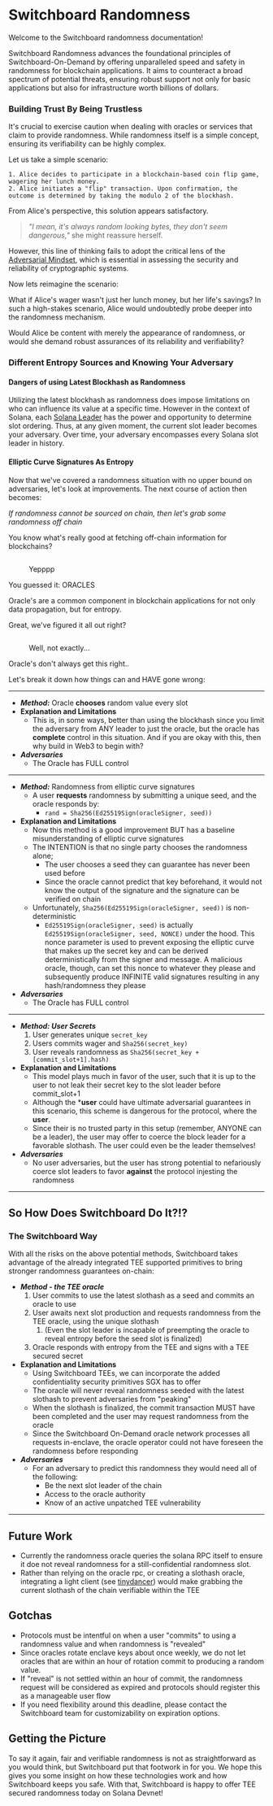 # Switchboard   Randomness

Welcome to the Switchboard randomness documentation!

Switchboard Randomness advances the foundational principles of Switchboard-On-Demand by offering unparalleled speed and safety in randomness for blockchain applications. It aims to counteract a broad spectrum of potential threats, ensuring robust support not only for basic applications but also for infrastructure worth billions of dollars.

### Building Trust By Being Trustless

It's crucial to exercise caution when dealing with oracles or services that claim to provide randomness. While randomness itself is a simple concept, ensuring its verifiability can be highly complex.

Let us take a simple scenario:

```
1. Alice decides to participate in a blockchain-based coin flip game, wagering her lunch money.
2. Alice initiates a "flip" transaction. Upon confirmation, the outcome is determined by taking the modulo 2 of the blockhash.
```

From Alice's perspective, this solution appears satisfactory.

> _"I mean, it's always random looking bytes, they don't seem dangerous,"_ she might reassure herself.

However, this line of thinking fails to adopt the critical lens of the [Adversarial Mindset](https://papers.ssrn.com/sol3/papers.cfm?abstract\_id=3573099), which is essential in assessing the security and reliability of cryptographic systems.

Now lets reimagine the scenario:

What if Alice's wager wasn't just her lunch money, but her life's savings? In such a high-stakes scenario, Alice would undoubtedly probe deeper into the randomness mechanism.

Would Alice be content with merely the appearance of randomness, or would she demand robust assurances of its reliability and verifiability?

### Different Entropy Sources and Knowing Your Adversary

#### Dangers of using Latest Blockhash as Randomness

Utilizing the latest blockhash as randomness does impose limitations on who can influence its value at a specific time. However in the context of Solana, each [Solana Leader](https://docs.solanalabs.com/consensus/leader-rotation) has the power and opportunity to determine slot ordering. Thus, at any given moment, the current slot leader becomes your adversary. Over time, your adversary encompasses every Solana slot leader in history.

#### Elliptic Curve Signatures As Entropy

Now that we've covered a randomness situation with no upper bound on adversaries, let's look at improvements. The next course of action then becomes:

_If randomness cannot be sourced on chain, then let's grab some randomness off chain_

You know what's really good at fetching off-chain information for blockchains?

<figure><img src="../../.gitbook/assets/spaces_Sgm72uKz5YhjYH7GcbB5_uploads_CAee9wEae0N0GAD5DNCo_giphy-1-1.webp" alt=""><figcaption><p>Yepppp</p></figcaption></figure>

You guessed it: ORACLES

Oracle's are a common component in blockchain applications for not only data propagation, but for entropy.

Great, we've figured it all out right?

<figure><img src="../../.gitbook/assets/spaces_Sgm72uKz5YhjYH7GcbB5_uploads_CqSKZ72JHlQyumzv8pWu_giphy-2.webp" alt=""><figcaption><p>Well, not exactly...</p></figcaption></figure>

Oracle's don't always get this right..

Let's break it down how things can and HAVE gone wrong:

***

* _**Method:**_ Oracle **chooses** random value every slot
* **Explanation and Limitations**
  * This is, in some ways, better than using the blockhash since you limit the adversary from ANY leader to just the oracle, but the oracle has **complete** control in this situation. And if you are okay with this, then why build in Web3 to begin with?
* _**Adversaries**_
  * The Oracle has FULL control

***

* _**Method:**_ Randomness from elliptic curve signatures
  * A user **requests** randomness by submitting a unique seed, and the oracle responds by:
    * `rand = Sha256(Ed25519Sign(oracleSigner, seed))`
* **Explanation and Limitations**
  * Now this method is a good improvement BUT has a baseline misunderstanding of elliptic curve signatures
  * The INTENTION is that no single party chooses the randomness alone;
    * The user chooses a seed they can guarantee has never been used before
    * Since the oracle cannot predict that key beforehand, it would not know the output of the signature and the signature can be verified on chain
  * Unfortunately, `Sha256(Ed25519Sign(oracleSigner, seed))` is non-deterministic
    * `Ed25519Sign(oracleSigner, seed)` is actually `Ed25519Sign(oracleSigner, seed, NONCE)` under the hood. This nonce parameter is used to prevent exposing the elliptic curve that makes up the secret key and can be derived deterministically from the signer and message. A malicious oracle, though, can set this nonce to whatever they please and subsequently produce INFINITE valid signatures resulting in any hash/randomness they please
* _**Adversaries**_
  * The Oracle has FULL control

***

* _**Method: User Secrets**_
  1. User generates unique `secret_key`
  2. Users commits wager and `Sha256(secret_key)`
  3. User reveals randomness as `Sha256(secret_key + [commit_slot+1].hash)`
* **Explanation and Limitations**
  * This model plays much in favor of the user, such that it is up to the user to not leak their secret key to the slot leader before commit\_slot+1
  * Although the \***user** could have ultimate adversarial guarantees in this scenario, this scheme is dangerous for the protocol, where the **user**.
  * Since their is no trusted party in this setup (remember, ANYONE can be a leader), the user may offer to coerce the block leader for a favorable slothash. The user could even be the leader themselves!
* _**Adversaries**_
  * No user adversaries, but the user has strong potential to nefariously coerce slot leaders to favor **against** the protocol injesting the randomness

***

## So How Does Switchboard Do It?!?

### The Switchboard Way

With all the risks on the above potential methods, Switchboard takes advantage of the already integrated TEE supported primitives to bring stronger randomness guarantees on-chain:

* _**Method - the TEE oracle**_
  1. User commits to use the latest slothash as a seed and commits an oracle to use
  2. User awaits next slot production and requests randomness from the TEE oracle, using the unique slothash
     1. (Even the slot leader is incapable of preempting the oracle to reveal entropy before the seed slot is finalized)
  3. Oracle responds with entropy from the TEE and signs with a TEE secured secret
* **Explanation and Limitations**
  * Using Switchboard TEEs, we can incorporate the added confidentiality security primitives SGX has to offer
  * The oracle will never reveal randomness seeded with the latest slothash to prevent adversaries from "peaking"
  * When the slothash is finalized, the commit transaction MUST have been completed and the user may request randomness from the oracle
  * Since the Switchboard On-Demand oracle network processes all requests in-enclave, the oracle operator could not have foreseen the randomness before responding
* _**Adversaries**_
  * For an adversary to predict this randomness they would need all of the following:
    * Be the next slot leader of the chain
    * Access to the oracle authority
    * Know of an active unpatched TEE vulnerability

***

## Future Work

* Currently the randomness oracle queries the solana RPC itself to ensure it doe not reveal randomness for a still-confidential randomness slot.
* Rather than relying on the oracle rpc, or creating a slothash oracle, integrating a light client (see [tinydancer](https://docs.tinydancer.io/)) would make grabbing the current slothash of the chain verifiable within the TEE

## Gotchas

* Protocols must be intentful on when a user "commits" to using a randomness value and when randomness is "revealed"
* Since oracles rotate enclave keys about once weekly, we do not let oracles that are within an hour of rotation commit to producing a random value.
* If "reveal" is not settled within an hour of commit, the randomness request will be considered as expired and protocols should register this as a manageable user flow
* If you need flexibility around this deadline, please contact the Switchboard team for customizability on expiration options.

## Getting the Picture

To say it again, fair and verifiable randomness is not as straightforward as you would think, but Switchboard put that footwork in for you. We hope this gives you some insight on how these technologies work and how Switchboard keeps you safe. With that, Switchboard is happy to offer TEE secured randomness today on Solana Devnet!
